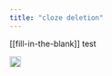 ```yaml
---
title: "cloze deletion"
---
```


[[fill-in-the-blank]] test

<img src='https://scrapbox.io/api/pages/nishio-en/en/icon' alt='en.icon' height="19.5"/>